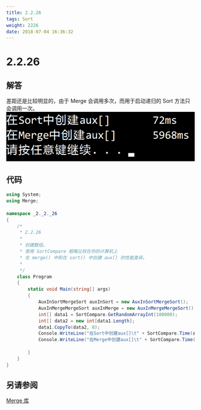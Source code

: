 ```yaml
---
title: 2.2.26
tags: Sort
weight: 2226
date: 2018-07-04 16:36:32
---
```


# 2.2.26


## 解答

差距还是比较明显的，由于 Merge 会调用多次，而用于启动递归的 Sort 方法只会调用一次。
![](/resources/2-2-26/1.png)

## 代码

```csharp
using System;
using Merge;

namespace _2._2._26
{
    /*
     * 2.2.26
     * 
     * 创建数组。
     * 使用 SortCompare 粗略比较在你的计算机上
     * 在 merge() 中和在 sort() 中创建 aux[] 的性能差异。
     * 
     */
    class Program
    {
        static void Main(string[] args)
        {
            AuxInSortMergeSort auxInSort = new AuxInSortMergeSort();
            AuxInMergeMergeSort auxInMerge = new AuxInMergeMergeSort();
            int[] data1 = SortCompare.GetRandomArrayInt(100000);
            int[] data2 = new int[data1.Length];
            data1.CopyTo(data2, 0);
            Console.WriteLine("在Sort中创建aux[]\t" + SortCompare.Time(auxInSort, data1) + "ms");
            Console.WriteLine("在Merge中创建aux[]\t" + SortCompare.Time(auxInMerge, data2) + "ms");
            
        }
    }
}
```

## 另请参阅

[Merge 库](https://github.com/ikesnowy/Algorithms-4th-Edition-in-Csharp/tree/master/2%20Sorting/2.2/Merge)
